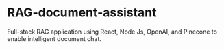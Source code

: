 # RAG-document-assistant
Full-stack RAG application using React, Node Js, OpenAI, and Pinecone to enable intelligent document chat.
